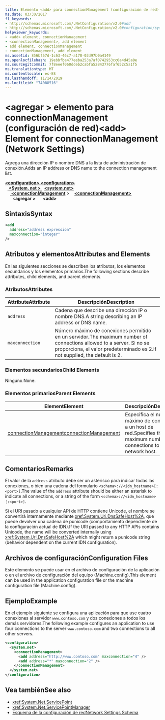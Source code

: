 ```yaml
---
title: Elemento <add> para connectionManagement (configuración de red)
ms.date: 03/30/2017
f1_keywords:
- http://schemas.microsoft.com/.NetConfiguration/v2.0#add
- http://schemas.microsoft.com/.NetConfiguration/v2.0#configuration/system.net/connectionManagement/add
helpviewer_keywords:
- <add> element, connectionManagement
- <connectionManagement>, add element
- add element, connectionManagement
- connectionManagement, add element
ms.assetid: 856bf57d-1c63-46c7-a178-03d97b0a4149
ms.openlocfilehash: 19ebbfba477eeba253a7af0742953cc6a4d45a0e
ms.sourcegitcommit: 7f8eeef060ddeb2cabfa52843776faf652c5a1f5
ms.translationtype: MT
ms.contentlocale: es-ES
ms.lasthandoff: 11/14/2019
ms.locfileid: "74088516"
---
```

# <a name="add-element-for-connectionmanagement-network-settings"></a><span data-ttu-id="62928-102">\<agregar > elemento para connectionManagement (configuración de red)</span><span class="sxs-lookup"><span data-stu-id="62928-102">\<add> Element for connectionManagement (Network Settings)</span></span>
<span data-ttu-id="62928-103">Agrega una dirección IP o nombre DNS a la lista de administración de conexión.</span><span class="sxs-lookup"><span data-stu-id="62928-103">Adds an IP address or DNS name to the connection management list.</span></span>  

<span data-ttu-id="62928-104">[ **\<configuration>** ](../configuration-element.md)</span><span class="sxs-lookup"><span data-stu-id="62928-104">[**\<configuration>**](../configuration-element.md)</span></span>\
<span data-ttu-id="62928-105">&nbsp;&nbsp;[ **\<System. net >** ](system-net-element-network-settings.md)</span><span class="sxs-lookup"><span data-stu-id="62928-105">&nbsp;&nbsp;[**\<system.net>**](system-net-element-network-settings.md)</span></span>\
<span data-ttu-id="62928-106">&nbsp;&nbsp;&nbsp;&nbsp;[ **\<connectionManagement**](connectionmanagement-element-network-settings.md) ></span><span class="sxs-lookup"><span data-stu-id="62928-106">&nbsp;&nbsp;&nbsp;&nbsp;[**\<connectionManagement>**](connectionmanagement-element-network-settings.md)</span></span>\
<span data-ttu-id="62928-107">&nbsp;&nbsp;&nbsp;&nbsp;&nbsp;&nbsp;\<**agregar >**</span><span class="sxs-lookup"><span data-stu-id="62928-107">&nbsp;&nbsp;&nbsp;&nbsp;&nbsp;&nbsp;**\<add>**</span></span>

## <a name="syntax"></a><span data-ttu-id="62928-108">Sintaxis</span><span class="sxs-lookup"><span data-stu-id="62928-108">Syntax</span></span>  
  
```xml  
<add   
  address="address expression"   
  maxconnection="integer"   
/>  
```  
  
## <a name="attributes-and-elements"></a><span data-ttu-id="62928-109">Atributos y elementos</span><span class="sxs-lookup"><span data-stu-id="62928-109">Attributes and Elements</span></span>  
 <span data-ttu-id="62928-110">En las siguientes secciones se describen los atributos, los elementos secundarios y los elementos primarios.</span><span class="sxs-lookup"><span data-stu-id="62928-110">The following sections describe attributes, child elements, and parent elements.</span></span>  
  
### <a name="attributes"></a><span data-ttu-id="62928-111">Atributos</span><span class="sxs-lookup"><span data-stu-id="62928-111">Attributes</span></span>  
  
|<span data-ttu-id="62928-112">**Attribute**</span><span class="sxs-lookup"><span data-stu-id="62928-112">**Attribute**</span></span>|<span data-ttu-id="62928-113">**Descripción**</span><span class="sxs-lookup"><span data-stu-id="62928-113">**Description**</span></span>|  
|-------------------|---------------------|  
|`address`|<span data-ttu-id="62928-114">Cadena que describe una dirección IP o nombre DNS.</span><span class="sxs-lookup"><span data-stu-id="62928-114">A string describing an IP address or DNS name.</span></span>|  
|`maxconnection`|<span data-ttu-id="62928-115">Número máximo de conexiones permitido en un servidor.</span><span class="sxs-lookup"><span data-stu-id="62928-115">The maximum number of connections allowed to a server.</span></span> <span data-ttu-id="62928-116">Si no se proporciona, el valor predeterminado es 2.</span><span class="sxs-lookup"><span data-stu-id="62928-116">If not supplied, the default is 2.</span></span>|  
  
### <a name="child-elements"></a><span data-ttu-id="62928-117">Elementos secundarios</span><span class="sxs-lookup"><span data-stu-id="62928-117">Child Elements</span></span>  
 <span data-ttu-id="62928-118">Ninguno.</span><span class="sxs-lookup"><span data-stu-id="62928-118">None.</span></span>  
  
### <a name="parent-elements"></a><span data-ttu-id="62928-119">Elementos primarios</span><span class="sxs-lookup"><span data-stu-id="62928-119">Parent Elements</span></span>  
  
|<span data-ttu-id="62928-120">**Element**</span><span class="sxs-lookup"><span data-stu-id="62928-120">**Element**</span></span>|<span data-ttu-id="62928-121">**Descripción**</span><span class="sxs-lookup"><span data-stu-id="62928-121">**Description**</span></span>|  
|-----------------|---------------------|  
|[<span data-ttu-id="62928-122">connectionManagement</span><span class="sxs-lookup"><span data-stu-id="62928-122">connectionManagement</span></span>](connectionmanagement-element-network-settings.md)|<span data-ttu-id="62928-123">Especifica el número máximo de conexiones a un host de red.</span><span class="sxs-lookup"><span data-stu-id="62928-123">Specifies the maximum number of connections to a network host.</span></span>|  
  
## <a name="remarks"></a><span data-ttu-id="62928-124">Comentarios</span><span class="sxs-lookup"><span data-stu-id="62928-124">Remarks</span></span>  
 <span data-ttu-id="62928-125">El valor de la `address` atributo debe ser un asterisco para indicar todas las conexiones, o bien una cadena del formulario `<schema>://<idn_hostname>[:<port>]`.</span><span class="sxs-lookup"><span data-stu-id="62928-125">The value of the `address` attribute should be either an asterisk to indicate all connections, or a string of the form `<schema>://<idn_hostname>[:<port>]`.</span></span>  
  
 <span data-ttu-id="62928-126">Si el URI pasado a cualquier API de HTTP contiene Unicode, el nombre se convertirá internamente mediante <xref:System.Uri.DnsSafeHost%2A>, que puede devolver una cadena de punicode (comportamiento dependiente de la configuración actual de IDN).</span><span class="sxs-lookup"><span data-stu-id="62928-126">If the URI passed to any HTTP APIs contains Unicode, the name will be converted internally using <xref:System.Uri.DnsSafeHost%2A> which might return a punicode string (behavior dependent on the current IDN configuration).</span></span>  
  
## <a name="configuration-files"></a><span data-ttu-id="62928-127">Archivos de configuración</span><span class="sxs-lookup"><span data-stu-id="62928-127">Configuration Files</span></span>  
 <span data-ttu-id="62928-128">Este elemento se puede usar en el archivo de configuración de la aplicación o en el archivo de configuración del equipo (Machine.config).</span><span class="sxs-lookup"><span data-stu-id="62928-128">This element can be used in the application configuration file or the machine configuration file (Machine.config).</span></span>  
  
## <a name="example"></a><span data-ttu-id="62928-129">Ejemplo</span><span class="sxs-lookup"><span data-stu-id="62928-129">Example</span></span>  
 <span data-ttu-id="62928-130">En el ejemplo siguiente se configura una aplicación para que use cuatro conexiones al servidor `www.contoso.com` y dos conexiones a todos los demás servidores.</span><span class="sxs-lookup"><span data-stu-id="62928-130">The following example configures an application to use four connections to the server `www.contoso.com` and two connections to all other servers.</span></span>  
  
```xml  
<configuration>  
  <system.net>  
    <connectionManagement>  
      <add address="http://www.contoso.com" maxconnection="4" />  
      <add address="*" maxconnection="2" />  
    </connectionManagement>  
  </system.net>  
</configuration>  
```  
  
## <a name="see-also"></a><span data-ttu-id="62928-131">Vea también</span><span class="sxs-lookup"><span data-stu-id="62928-131">See also</span></span>

- <xref:System.Net.ServicePoint>
- <xref:System.Net.ServicePointManager>
- [<span data-ttu-id="62928-132">Esquema de la configuración de red</span><span class="sxs-lookup"><span data-stu-id="62928-132">Network Settings Schema</span></span>](index.md)
